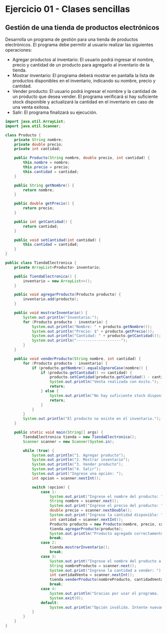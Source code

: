 # Ejercicio 01 - Clases sencillas

## Gestión de una tienda de productos electrónicos

Desarrolla un programa de gestión para una tienda de productos electrónicos. El programa debe permitir al usuario realizar las siguientes operaciones:

- Agregar productos al inventario: El usuario podrá ingresar el nombre, precio y cantidad de un producto para agregarlo al inventario de la tienda.
- Mostrar inventario: El programa deberá mostrar en pantalla la lista de productos disponibles en el inventario, indicando su nombre, precio y cantidad.
- Vender producto: El usuario podrá ingresar el nombre y la cantidad de un producto que desea vender. El programa verificará si hay suficiente stock disponible y actualizará la cantidad en el inventario en caso de una venta exitosa.
- Salir: El programa finalizará su ejecución.

~~~java
import java.util.ArrayList;
import java.util.Scanner;

class Producto {
    private String nombre;
    private double precio;
    private int cantidad;

    public Producto(String nombre, double precio, int cantidad) {
        this.nombre = nombre;
        this.precio = precio;
        this.cantidad = cantidad;
    }

    public String getNombre() {
        return nombre;
    }

    public double getPrecio() {
        return precio;
    }

    public int getCantidad() {
        return cantidad;
    }

    public void setCantidad(int cantidad) {
        this.cantidad = cantidad;
    }
}

public class TiendaElectronica {
    private ArrayList<Producto> inventario;

    public TiendaElectronica() {
        inventario = new ArrayList<>();
    }

    public void agregarProducto(Producto producto) {
        inventario.add(producto);
    }

    public void mostrarInventario() {
        System.out.println("Inventario:");
        for (Producto producto : inventario) {
            System.out.println("Nombre: " + producto.getNombre());
            System.out.println("Precio: $" + producto.getPrecio());
            System.out.println("Cantidad: " + producto.getCantidad());
            System.out.println("--------------------");
        }
    }

    public void venderProducto(String nombre, int cantidad) {
        for (Producto producto : inventario) {
            if (producto.getNombre().equalsIgnoreCase(nombre)) {
                if (producto.getCantidad() >= cantidad) {
                    producto.setCantidad(producto.getCantidad() - cantidad);
                    System.out.println("Venta realizada con éxito.");
                    return;
                } else {
                    System.out.println("No hay suficiente stock disponible.");
                    return;
                }
            }
        }
        System.out.println("El producto no existe en el inventario.");
    }

    public static void main(String[] args) {
        TiendaElectronica tienda = new TiendaElectronica();
        Scanner scanner = new Scanner(System.in);

        while (true) {
            System.out.println("1. Agregar producto");
            System.out.println("2. Mostrar inventario");
            System.out.println("3. Vender producto");
            System.out.println("4. Salir");
            System.out.print("Ingrese una opción: ");
            int opcion = scanner.nextInt();

            switch (opcion) {
                case 1:
                    System.out.print("Ingrese el nombre del producto: ");
                    String nombre = scanner.next();
                    System.out.print("Ingrese el precio del producto: ");
                    double precio = scanner.nextDouble();
                    System.out.print("Ingrese la cantidad disponible: ");
                    int cantidad = scanner.nextInt();
                    Producto producto = new Producto(nombre, precio, cantidad);
                    tienda.agregarProducto(producto);
                    System.out.println("Producto agregado correctamente.");
                    break;
                case 2:
                    tienda.mostrarInventario();
                    break;
                case 3:
                    System.out.print("Ingrese el nombre del producto a vender: ");
                    String nombreProducto = scanner.next();
                    System.out.print("Ingrese la cantidad a vender: ");
                    int cantidadVenta = scanner.nextInt();
                    tienda.venderProducto(nombreProducto, cantidadVenta);
                    break;
                case 4:
                    System.out.println("Gracias por usar el programa. ¡Hasta luego!");
                    System.exit(0);
                default:
                    System.out.println("Opción inválida. Intente nuevamente.");
            }
        }
    }
}
~~~
